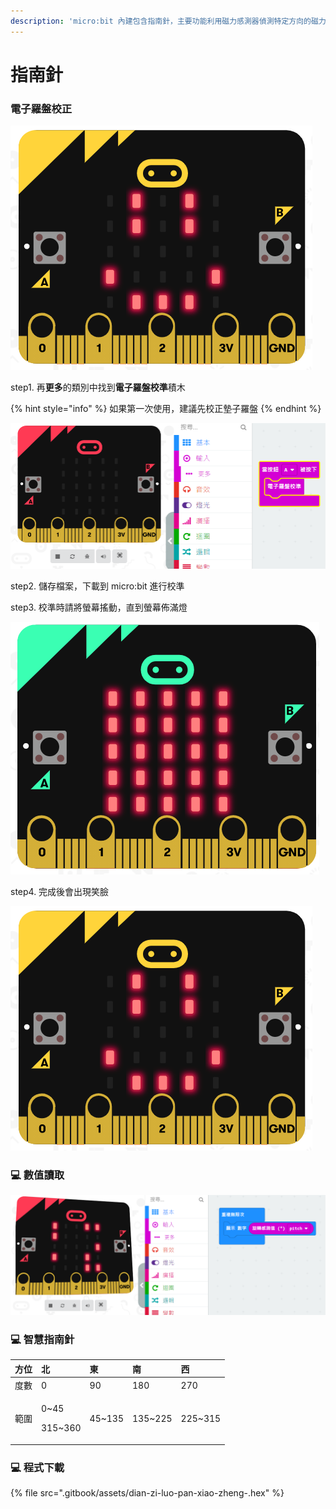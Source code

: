 ```yaml
---
description: 'micro:bit 內建包含指南針，主要功能利用磁力感測器偵測特定方向的磁力感應值'
---
```


# 指南針

### 電子羅盤校正

![](.gitbook/assets/image%20%2812%29.png)

step1. 再**更多**的類別中找到**電子羅盤校準**積木

{% hint style="info" %}
如果第一次使用，建議先校正墊子羅盤
{% endhint %}

![](.gitbook/assets/image%20%2824%29.png)

step2. 儲存檔案，下載到 micro:bit 進行校準

step3. 校準時請將螢幕搖動，直到螢幕佈滿燈

![](.gitbook/assets/image%20%2829%29.png)

step4. 完成後會出現笑臉

![](.gitbook/assets/image%20%2827%29.png)

### 💻 數值讀取

![](.gitbook/assets/image%20%2820%29.png)

### 💻 智慧指南針

<table>
  <thead>
    <tr>
      <th style="text-align:left">&#x65B9;&#x4F4D;</th>
      <th style="text-align:left">&#x5317;</th>
      <th style="text-align:left">&#x6771;</th>
      <th style="text-align:left">&#x5357;</th>
      <th style="text-align:left">&#x897F;</th>
    </tr>
  </thead>
  <tbody>
    <tr>
      <td style="text-align:left">&#x5EA6;&#x6578;</td>
      <td style="text-align:left">0</td>
      <td style="text-align:left">90</td>
      <td style="text-align:left">180</td>
      <td style="text-align:left">270</td>
    </tr>
    <tr>
      <td style="text-align:left">&#x7BC4;&#x570D;</td>
      <td style="text-align:left">
        <p>0~45</p>
        <p>315~360</p>
      </td>
      <td style="text-align:left">45~135</td>
      <td style="text-align:left">135~225</td>
      <td style="text-align:left">225~315</td>
    </tr>
  </tbody>
</table>

### 💻 程式下載

{% file src=".gitbook/assets/dian-zi-luo-pan-xiao-zheng-.hex" %}

